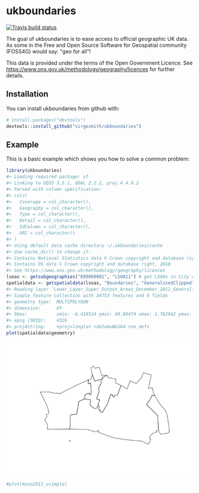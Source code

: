 
<!-- README.md is generated from README.Rmd. Please edit that file -->
ukboundaries
============

[![Travis build status](https://travis-ci.org/robinlovelace/ukboundaries.svg?branch=master)](https://travis-ci.org/robinlovelace/ukboundaries)

The goal of ukboundaries is to ease access to official geographic UK data. As some in the Free and Open Source Software for Geospatial community (FOSS4G) would say: "geo for all"!

This data is provided under the terms of the Open Government Licence. See <https://www.ons.gov.uk/methodology/geography/licences> for further details.

Installation
------------

You can install ukboundaries from github with:

``` r
# install.packages("devtools")
devtools::install_github("virgesmith/ukboundaries")
```

Example
-------

This is a basic example which shows you how to solve a common problem:

``` r
library(ukboundaries)
#> Loading required package: sf
#> Linking to GEOS 3.5.1, GDAL 2.2.2, proj.4 4.9.2
#> Parsed with column specification:
#> cols(
#>   Coverage = col_character(),
#>   Geography = col_character(),
#>   Type = col_character(),
#>   Detail = col_character(),
#>   IdColumn = col_character(),
#>   URI = col_character()
#> )
#> Using default data cache directory ~/.ukboundaries/cache 
#> Use cache_dir() to change it.
#> Contains National Statistics data © Crown copyright and database right2018
#> Contains OS data © Crown copyright and database right, 2018
#> See https://www.ons.gov.uk/methodology/geography/licences
lsoas <- getsubgeographies("E09000001", "LSOA11") # get LSOAs in City of London
spatialdata <- getspatialdata(lsoas, "Boundaries", "GeneralisedClipped") # get shapefile
#> Reading layer `Lower_Layer_Super_Output_Areas_December_2011_Generalised_Clipped__Boundaries_in_England_and_Wales' from data source `/home/robin/.ukboundaries/cache/LSOA11BoundariesGeneralisedClipped/Lower_Layer_Super_Output_Areas_December_2011_Generalised_Clipped__Boundaries_in_England_and_Wales.shp' using driver `ESRI Shapefile'
#> Simple feature collection with 34753 features and 6 fields
#> geometry type:  MULTIPOLYGON
#> dimension:      XY
#> bbox:           xmin: -6.418524 ymin: 49.86474 xmax: 1.762942 ymax: 55.81107
#> epsg (SRID):    4326
#> proj4string:    +proj=longlat +datum=WGS84 +no_defs
plot(spatialdata$geometry)
```

![](README-example-1.png)

``` r
#plot(msoa2011_vsimple)
```
